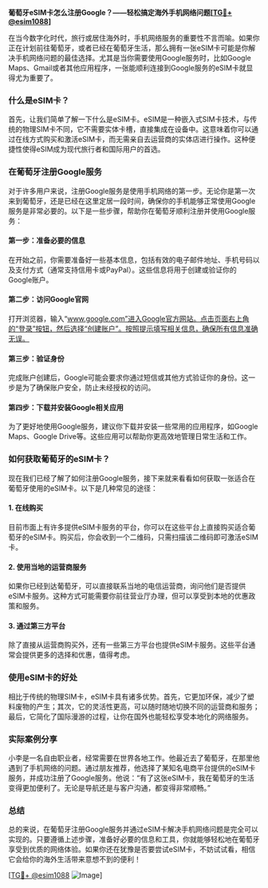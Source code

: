 **葡萄牙eSIM卡怎么注册Google？——轻松搞定海外手机网络问题[[TG💪+ @esim1088](https://t.me/s/esim1088)]**

在当今数字化时代，旅行或居住海外时，手机网络服务的重要性不言而喻。如果你正在计划前往葡萄牙，或者已经在葡萄牙生活，那么拥有一张eSIM卡可能是你解决手机网络问题的最佳选择。尤其是当你需要使用Google服务时，比如Google Maps、Gmail或者其他应用程序，一张能顺利连接到Google服务的eSIM卡就显得尤为重要了。

### 什么是eSIM卡？

首先，让我们简单了解一下什么是eSIM卡。eSIM是一种嵌入式SIM卡技术，与传统的物理SIM卡不同，它不需要实体卡槽，直接集成在设备中。这意味着你可以通过在线方式购买和激活eSIM卡，而无需亲自去运营商的实体店进行操作。这种便捷性使得eSIM成为现代旅行者和国际用户的首选。

### 在葡萄牙注册Google服务

对于许多用户来说，注册Google服务是使用手机网络的第一步。无论你是第一次来到葡萄牙，还是已经在这里定居一段时间，确保你的手机能够正常使用Google服务是非常必要的。以下是一些步骤，帮助你在葡萄牙顺利注册并使用Google服务：

#### 第一步：准备必要的信息

在开始之前，你需要准备好一些基本信息，包括有效的电子邮件地址、手机号码以及支付方式（通常支持信用卡或PayPal）。这些信息将用于创建或验证你的Google账户。

#### 第二步：访问Google官网

打开浏览器，输入“www.google.com”进入Google官方网站。点击页面右上角的“登录”按钮，然后选择“创建账户”。按照提示填写相关信息，确保所有信息准确无误。

#### 第三步：验证身份

完成账户创建后，Google可能会要求你通过短信或其他方式验证你的身份。这一步是为了确保账户安全，防止未经授权的访问。

#### 第四步：下载并安装Google相关应用

为了更好地使用Google服务，建议你下载并安装一些常用的应用程序，如Google Maps、Google Drive等。这些应用可以帮助你更高效地管理日常生活和工作。

### 如何获取葡萄牙的eSIM卡？

现在我们已经了解了如何注册Google服务，接下来就来看看如何获取一张适合在葡萄牙使用的eSIM卡。以下是几种常见的途径：

#### 1. 在线购买

目前市面上有许多提供eSIM卡服务的平台，你可以在这些平台上直接购买适合葡萄牙的eSIM卡。购买后，你会收到一个二维码，只需扫描该二维码即可激活eSIM卡。

#### 2. 使用当地的运营商服务

如果你已经到达葡萄牙，可以直接联系当地的电信运营商，询问他们是否提供eSIM卡服务。这种方式可能需要你前往营业厅办理，但可以享受到本地的优惠政策和服务。

#### 3. 通过第三方平台

除了直接从运营商购买外，还有一些第三方平台也提供eSIM卡服务。这些平台通常会提供更多的选择和优惠，值得考虑。

### 使用eSIM卡的好处

相比于传统的物理SIM卡，eSIM卡具有诸多优势。首先，它更加环保，减少了塑料废物的产生；其次，它的灵活性更高，可以随时随地切换不同的运营商和服务；最后，它简化了国际漫游的过程，让你在国外也能轻松享受本地化的网络服务。

### 实际案例分享

小李是一名自由职业者，经常需要在世界各地工作。他最近去了葡萄牙，在那里他遇到了手机网络的问题。通过朋友推荐，他选择了某知名电商平台提供的eSIM卡服务，并成功注册了Google服务。他说：“有了这张eSIM卡，我在葡萄牙的生活变得更加便利了。无论是导航还是与客户沟通，都变得非常顺畅。”

### 总结

总的来说，在葡萄牙注册Google服务并通过eSIM卡解决手机网络问题是完全可以实现的。只要遵循上述步骤，准备好必要的信息和工具，你就能够轻松地在葡萄牙享受到优质的网络体验。如果你还在犹豫是否要尝试eSIM卡，不妨试试看，相信它会给你的海外生活带来意想不到的便利！

[[TG💪+ @esim1088](https://t.me/s/esim1088) ![Image](https://i.postimg.cc/4NQfJmqS/Snipaste-2025-05-13-00-14-12.png)]